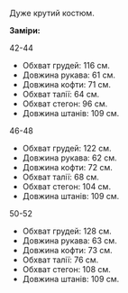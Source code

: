 Дуже крутий костюм.

**Заміри:**
 
42-44

  - Обхват грудей: 116 см.
  - Довжина рукава: 61 см.
  - Довжина кофти: 71 см.
  - Обхват талії: 64 см.
  - Обхват стегон: 96 см.
  - Довжина штанів: 109 см.

46-48

  - Обхват грудей: 122 см.
  - Довжина рукава: 62 см.
  - Довжина кофти: 72 см.
  - Обхват талії: 68 см.
  - Обхват стегон: 104 см.
  - Довжина штанів: 109 см.

50-52

  - Обхват грудей: 128 см.
  - Довжина рукава: 63 см.
  - Довжина кофти: 73 см.
  - Обхват талії: 76 см.
  - Обхват стегон: 108 см.
  - Довжина штанів: 109 см.